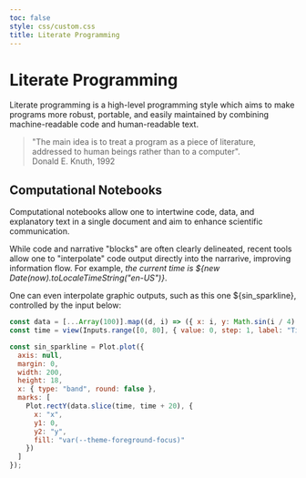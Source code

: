 ```yaml
---
toc: false
style: css/custom.css
title: Literate Programming
---
```


# Literate Programming

Literate programming is a high-level programming style which aims to make programs more robust, portable, and easily maintained by combining machine-readable code and human-readable text.

> "The main idea is to treat a program as a piece of literature, addressed to human beings rather than to a computer".  
> Donald E. Knuth, 1992

## Computational Notebooks

Computational notebooks allow one to intertwine code, data, and explanatory text in a single document and aim to enhance scientific communication.

While code and narrative "blocks" are often clearly delineated, recent tools allow one to "interpolate" code output directly into the narrarive, improving information flow. For example, _the current time is ${new Date(now).toLocaleTimeString("en-US")}_.

One can even interpolate graphic outputs, such as this one ${sin_sparkline}, controlled by the input below:

```js
const data = [...Array(100)].map((d, i) => ({ x: i, y: Math.sin(i / 4) ** 2 }));
const time = view(Inputs.range([0, 80], { value: 0, step: 1, label: "Time" }));
```

```js
const sin_sparkline = Plot.plot({
  axis: null,
  margin: 0,
  width: 200,
  height: 18,
  x: { type: "band", round: false },
  marks: [
    Plot.rectY(data.slice(time, time + 20), {
      x: "x",
      y1: 0,
      y2: "y",
      fill: "var(--theme-foreground-focus)"
    })
  ]
});
```
